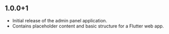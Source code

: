 ## 1.0.0+1

- Initial release of the admin panel application.
- Contains placeholder content and basic structure for a Flutter web app.
